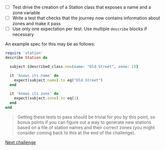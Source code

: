 - [ ] Test drive the creation of a Station class that exposes a name and a zone variable
- [ ] Write a test that checks that the journey now contains information about zones and make it pass
- [ ] Use only one expectation per test. Use multiple `describe` blocks if necessary

An example spec for this may be as follows:

```ruby
require 'station'                                           
describe Station do

  subject {described_class.new(name: "Old Street", zone: 1)}

  it 'knows its name' do                      
    expect(subject.name).to eq("Old Street")              
  end                                                   

  it 'knows its zone' do                                                     
    expect(subject.zone).to eq(1)                                 
  end
end
```
> Getting these tests to pass should be trivial for you by this point, so bonus points if you can figure out a way to generate new stations based on a file of station names and their correct zones (you might consider coming back to this at the end of the challenge).

[Next challenge](../14_no_touch_in_or_out.md)



